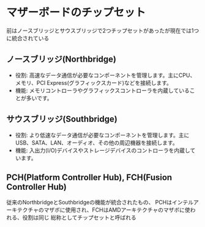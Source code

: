 # マザーボードのチップセット

前はノースブリッジとサウスブリッジで2つチップセットがあったが現在では1つに統合されている

## ノースブリッジ(Northbridge)

- 役割: 高速なデータ通信が必要なコンポーネントを管理します。主にCPU、メモリ、PCI Express(グラフィックスカード)などを接続します。
- 機能: メモリコントローラやグラフィックスコントローラを内蔵していることが多いです。

## サウスブリッジ(Southbridge)

- 役割: より低速なデータ通信が必要なコンポーネントを管理します。主にUSB、SATA、LAN、オーディオ、その他の周辺機器を接続します。
- 機能: 入出力(I/O)デバイスやストレージデバイスのコントローラを内蔵しています。

## PCH(Platform Controller Hub), FCH(Fusion Controller Hub)

従来のNorthbridgeとSouthbridgeの機能が統合されたもの、
PCHはインテルアーキテクチャのマザボに使用され、FCHはAMDアーキテクチャのマザボに使われる、役割は同じ
総称としてチップセットと呼ばれる
